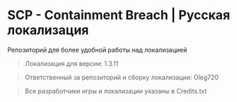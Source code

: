 # SCP - Containment Breach | Русская локализация

Репозиторий для более удобной работы над локализацией

>Локализация для версии: 1.3.11

>Ответственный за репозиторий и сборку локализации: Oleg720

>Все разработчики игры и локализации указаны в Credits.txt